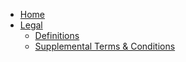 * [Home](/)
* [Legal](/foundation/legal/README.md)
    * [Definitions](/foundation/legal/definitions.md)
    * [Supplemental Terms & Conditions](/foundation/legal/termsconditions.md)